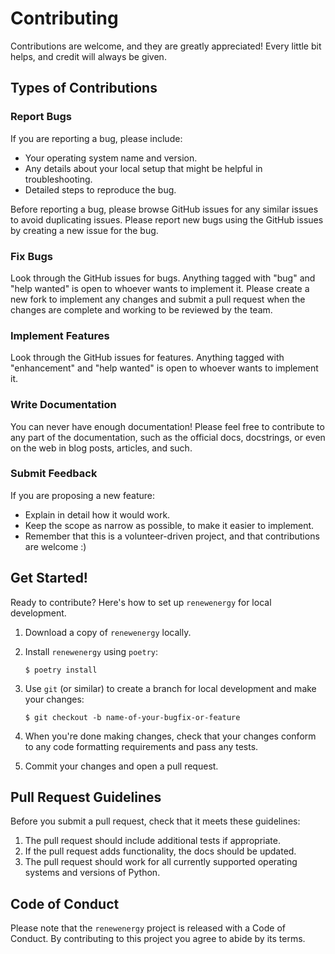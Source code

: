 # Contributing

Contributions are welcome, and they are greatly appreciated! Every little bit
helps, and credit will always be given.

## Types of Contributions

### Report Bugs

If you are reporting a bug, please include:

* Your operating system name and version.
* Any details about your local setup that might be helpful in troubleshooting.
* Detailed steps to reproduce the bug.

Before reporting a bug, please browse GitHub issues for any similar issues to avoid duplicating issues. Please report new bugs using the GitHub issues by creating a new issue for the bug.

### Fix Bugs

Look through the GitHub issues for bugs. Anything tagged with "bug" and "help wanted" is open to whoever wants to implement it. Please create a new fork to implement any changes and submit a pull request when the changes are complete and working to be reviewed by the team.

### Implement Features

Look through the GitHub issues for features. Anything tagged with "enhancement"
and "help wanted" is open to whoever wants to implement it.

### Write Documentation

You can never have enough documentation! Please feel free to contribute to any part of the documentation, such as the official docs, docstrings, or even on the web in blog posts, articles, and such.

### Submit Feedback

If you are proposing a new feature:

* Explain in detail how it would work.
* Keep the scope as narrow as possible, to make it easier to implement.
* Remember that this is a volunteer-driven project, and that contributions
  are welcome :)

## Get Started!

Ready to contribute? Here's how to set up `renewenergy` for local development.

1. Download a copy of `renewenergy` locally.
2. Install `renewenergy` using `poetry`:

    ```console
    $ poetry install
    ```

3. Use `git` (or similar) to create a branch for local development and make your changes:

    ```console
    $ git checkout -b name-of-your-bugfix-or-feature
    ```

4. When you're done making changes, check that your changes conform to any code formatting requirements and pass any tests.

5. Commit your changes and open a pull request.

## Pull Request Guidelines

Before you submit a pull request, check that it meets these guidelines:

1. The pull request should include additional tests if appropriate.
2. If the pull request adds functionality, the docs should be updated.
3. The pull request should work for all currently supported operating systems and versions of Python.

## Code of Conduct

Please note that the `renewenergy` project is released with a Code of Conduct. By contributing to this project you agree to abide by its terms.
